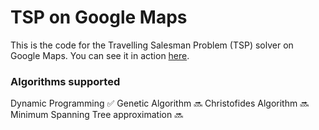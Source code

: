 # TSP on Google Maps

This is the code for the Travelling Salesman Problem (TSP) solver on Google Maps.
You can see it in action [here](https://tsp-on-maps.herokuapp.com/).

### Algorithms supported

Dynamic Programming :white_check_mark:
Genetic Algorithm :soon:
Christofides Algorithm :soon:
Minimum Spanning Tree approximation :soon:


